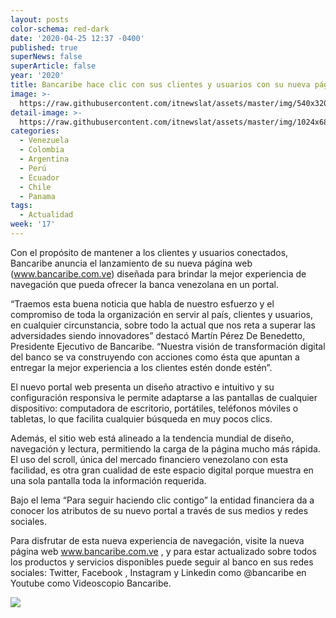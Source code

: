 ```yaml
---
layout: posts
color-schema: red-dark
date: '2020-04-25 12:37 -0400'
published: true
superNews: false
superArticle: false
year: '2020'
title: Bancaribe hace clic con sus clientes y usuarios con su nueva página web
image: >-
  https://raw.githubusercontent.com/itnewslat/assets/master/img/540x320/Bancaribe-p.jpg
detail-image: >-
  https://raw.githubusercontent.com/itnewslat/assets/master/img/1024x680/Bancaribe-g.jpg
categories:
  - Venezuela
  - Colombia
  - Argentina
  - Perú
  - Ecuador
  - Chile
  - Panama
tags:
  - Actualidad
week: '17'
---
```

Con el propósito de mantener a los clientes y usuarios conectados, Bancaribe anuncia el lanzamiento de su nueva página web (www.bancaribe.com.ve) diseñada para brindar la mejor experiencia de navegación que pueda ofrecer la banca venezolana en un portal.

“Traemos esta buena noticia que habla de nuestro esfuerzo y el compromiso de toda la organización en servir al país, clientes y usuarios, en cualquier circunstancia, sobre todo la actual que nos reta a superar las adversidades siendo innovadores” destacó Martín Pérez De Benedetto, Presidente Ejecutivo de Bancaribe. “Nuestra visión de transformación digital del banco se va construyendo con acciones como ésta que apuntan a entregar la mejor experiencia a los clientes estén donde estén”.

El nuevo portal web presenta un diseño atractivo e intuitivo y su configuración responsiva le permite adaptarse a las pantallas de cualquier dispositivo: computadora de escritorio, portátiles, teléfonos móviles o tabletas,  lo que facilita  cualquier búsqueda en muy pocos clics.

Además, el sitio web está alineado a  la tendencia mundial de diseño, navegación y lectura, permitiendo la carga de la página mucho más rápida. El uso del scroll, única del mercado financiero venezolano con esta facilidad, es otra gran cualidad de este espacio digital porque muestra en una sola pantalla toda la información requerida.

Bajo el lema “Para seguir haciendo clic contigo” la entidad financiera da a conocer los atributos de su nuevo portal a través de sus medios y redes sociales.

Para disfrutar de esta nueva experiencia de navegación,  visite la nueva página web www.bancaribe.com.ve , y para estar actualizado sobre todos los productos y servicios disponibles puede seguir al banco en sus redes sociales: Twitter, Facebook , Instagram y Linkedin como @bancaribe en Youtube como Videoscopio Bancaribe.

<img src="https://tracker.metricool.com/c3po.jpg?hash=56f88a41e39ab42c063cc51676587a04"/>
